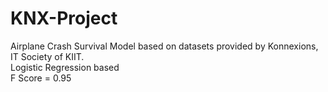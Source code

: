 # KNX-Project  
Airplane Crash Survival Model based on datasets provided by Konnexions, IT Society of KIIT.  
Logistic Regression based  
F Score = 0.95  
